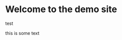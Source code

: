 <h1 class="text-3xl font-bold tracking-tight">Welcome to the demo site</h1>

test


<div>
  this is some text
</div>